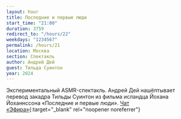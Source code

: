 ```yaml
---
layout: hour
title: Последние и первые люди
start_time: "21:00"
duration: 3759
redirect_to: "/hours/22"
weekdays: "1234567"
permalink: /hours/21
location: Москва
section: Спектакль
author: Андрей Дей
guest: Тильда Суинтон
year: 2024
---
```


Экспериментальный ASMR-спектакль. Андрей Дей нашёптывает перевод закадра Тильды Суинтон из фильма исландца Йохана Йоханнссона «Последние и первые люди». [Чат «Эфира»](https://t.me/+nk0UKze8dEczZDAy){:target="_blank" rel="noopener noreferrer"}
